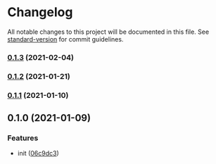 # Changelog

All notable changes to this project will be documented in this file. See [standard-version](https://github.com/conventional-changelog/standard-version) for commit guidelines.

### [0.1.3](https://github.com/UniversalNotification/unotify-for-windows/compare/v0.1.2...v0.1.3) (2021-02-04)

### [0.1.2](https://github.com/UniversalNotification/unotify-for-windows/compare/v0.1.1...v0.1.2) (2021-01-21)

### [0.1.1](https://github.com/UniversalNotification/unotify-for-windows/compare/v0.1.0...v0.1.1) (2021-01-10)

## 0.1.0 (2021-01-09)


### Features

* init ([06c9dc3](https://github.com/UniversalNotification/unotify-for-windows/commit/06c9dc3c045fba6e80e191407910e5ed03eb5bbd))
